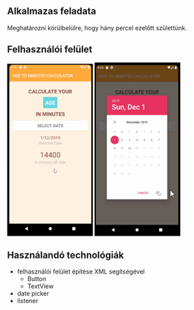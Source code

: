 ## Alkalmazas feladata
Meghatározni körülbelülre, hogy hány percel ezelőtt születtünk.

## Felhasználói felület
<img src="images\shot1.png" width="200"/>
<img src="images\shot2.png" width="200"/>

## Használandó technológiák
* felhasználói felület építése XML segítségével
    * Button
    * TextView
* date picker
* listener